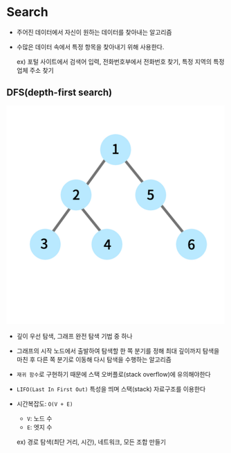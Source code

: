 # Search

- 주어진 데이터에서 자신이 원하는 데이터를 찾아내는 알고리즘
- 수많은 데이터 속에서 특정 항목을 찾아내기 위해 사용한다.

  ex) 포털 사이트에서 검색어 입력, 전화번호부에서 전화번호 찾기, 특정 지역의 특정 업체 주소 찾기

## DFS(depth-first search)

![dfs](../Pics/dfs.jpeg)

- 깊이 우선 탐색, 그래프 완전 탐색 기법 중 하나
- 그래프의 시작 노드에서 출발하여 탐색할 한 쪽 분기를 정해 최대 깊이까지 탐색을 마친 후 다른 쪽 분기로 이동해 다시 탐색을 수행하는 알고리즘
- `재귀 함수`로 구현하기 때문에 스택 오버플로(stack overflow)에 유의해야한다
- `LIFO(Last In First Out)` 특성을 띄며 스택(stack) 자료구조를 이용한다
- 시간복잡도: `O(V + E)`

  - `V`: 노드 수
  - `E`: 엣지 수

  ex) 경로 탐색(최단 거리, 시간), 네트워크, 모든 조합 만들기
